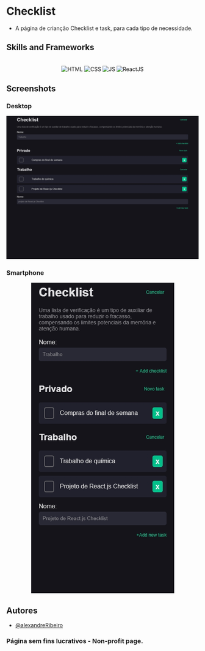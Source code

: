 
# Checklist
- A página de crianção Checklist e task, para cada tipo de necessidade.

## Skills and Frameworks
<div  align="center"><br>
    <img align="center" alt="HTML"  src="https://img.shields.io/badge/HTML5-E34F26?style=for-the-badge&logo=html5&logoColor=white">
    <img align="center" alt="CSS"   src="https://img.shields.io/badge/CSS3-1572B6?style=for-the-badge&logo=css3&logoColor=white">
    <img align="center" alt="JS"    src="https://img.shields.io/badge/JavaScript-F7DF1E?style=for-the-badge&logo=javascript&logoColor=black">
    <img align="center" alt="ReactJS" src="https://img.shields.io/badge/React-20232A?style=for-the-badge&logo=react&logoColor=61DAFB">
</div>

## Screenshots
### Desktop
<div align="center">
    <img src="img/Localhost - Generic Laptop - 2022-04-23 at 11.03.52 PM.jpg">
</div>

### Smartphone
<div align="center">
    <img src="img/Localhost - iPhone X - 2022-04-23 at 11.09.34 PM.jpg">
</div>

## Autores
- [@alexandreRibeiro](https://github.com/Alexandre365)


### Página sem fins lucrativos - Non-profit page.